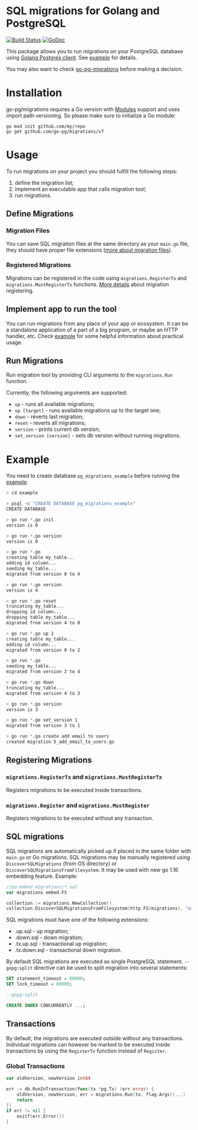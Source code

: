 # SQL migrations for Golang and PostgreSQL

[![Build Status](https://travis-ci.org/go-pg/migrations.svg)](https://travis-ci.org/go-pg/migrations)
[![GoDoc](https://godoc.org/github.com/go-pg/migrations?status.svg)](https://godoc.org/github.com/go-pg/migrations)

This package allows you to run migrations on your PostgreSQL database using [Golang Postgres client](https://github.com/go-pg/pg). See [example](example) for details.

You may also want to check [go-pg-migrations](https://github.com/robinjoseph08/go-pg-migrations) before making a decision.

# Installation

go-pg/migrations requires a Go version with [Modules](https://github.com/golang/go/wiki/Modules) support and uses import path versioning. So please make sure to initialize a Go module:

```shell
go mod init github.com/my/repo
go get github.com/go-pg/migrations/v7
```

# Usage

To run migrations on your project you should fulfill the following steps:

1. define the migration list;
1. implement an executable app that calls migration tool;
1. run migrations.

## Define Migrations

### Migration Files

You can save SQL migration files at the same directory as your `main.go` file, they should have proper file extensions ([more about migration files](#sql-migrations)).

### Registered Migrations

Migrations can be registered in the code using `migrations.RegisterTx` and `migrations.MustRegisterTx` functions. [More details](#registering-migrations) about migration registering.

## Implement app to run the tool

You can run migrations from any place of your app or ecosystem. It can be a standalone application of a part of a big program, or maybe an HTTP handler, etc. Check [example](#example) for some helpful information about practical usage.

## Run Migrations

Run migration tool by providing CLI arguments to the `migrations.Run` function.

Currently, the following arguments are supported:

- `up` - runs all available migrations;
- `up [target]` - runs available migrations up to the target one;
- `down` - reverts last migration;
- `reset` - reverts all migrations;
- `version` - prints current db version;
- `set_version [version]` - sets db version without running migrations.

# Example

You need to create database `pg_migrations_example` before running the [example](example).

```bash
> cd example

> psql -c "CREATE DATABASE pg_migrations_example"
CREATE DATABASE

> go run *.go init
version is 0

> go run *.go version
version is 0

> go run *.go
creating table my_table...
adding id column...
seeding my_table...
migrated from version 0 to 4

> go run *.go version
version is 4

> go run *.go reset
truncating my_table...
dropping id column...
dropping table my_table...
migrated from version 4 to 0

> go run *.go up 2
creating table my_table...
adding id column...
migrated from version 0 to 2

> go run *.go
seeding my_table...
migrated from version 2 to 4

> go run *.go down
truncating my_table...
migrated from version 4 to 3

> go run *.go version
version is 3

> go run *.go set_version 1
migrated from version 3 to 1

> go run *.go create add email to users
created migration 5_add_email_to_users.go
```

## Registering Migrations

### `migrations.RegisterTx` and `migrations.MustRegisterTx`

Registers migrations to be executed inside transactions.

### `migrations.Register` and `migrations.MustRegister`

Registers migrations to be executed without any transaction.

## SQL migrations

SQL migrations are automatically picked up if placed in the same folder with `main.go` or Go migrations.
SQL migrations may be manually registered using `DiscoverSQLMigrations` (from OS directory) or `DiscoverSQLMigrationsFromFilesystem`.
It may be used with new go 1.16 embedding feature. Example:
```go
//go:embed migrations/*.sql
var migrations embed.FS

collection := migrations.NewCollection()
collection.DiscoverSQLMigrationsFromFilesystem(http.FS(migrations), "migrations")
```
SQL migrations must have one of the following extensions:

- .up.sql - up migration;
- .down.sql - down migration;
- .tx.up.sql - transactional up migration;
- .tx.down.sql - transactional down migration.

By default SQL migrations are executed as single PostgreSQL statement. `--gopg:split` directive can be used to split migration into several statements:

```sql
SET statement_timeout = 60000;
SET lock_timeout = 60000;

--gopg:split

CREATE INDEX CONCURRENTLY ...;
```

## Transactions

By default, the migrations are executed outside without any transactions. Individual migrations can however be marked to be executed inside transactions by using the `RegisterTx` function instead of `Register`.

### Global Transactions

```go
var oldVersion, newVersion int64

err := db.RunInTransaction(func(tx *pg.Tx) (err error) {
    oldVersion, newVersion, err = migrations.Run(tx, flag.Args()...)
    return
})
if err != nil {
    exitf(err.Error())
}
```

